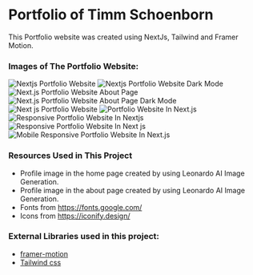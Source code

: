# Portfolio of Timm Schoenborn

This Portfolio website was created using NextJs, Tailwind and Framer Motion. <br />


### Images of The Portfolio Website:

![Nextjs Portfolio Website]('./public/images/readme/mainPageLightMode.png')
![Nextjs Portfolio Website Dark Mode]('./public/images/readme/mainPageDarkMode.png')
![Next.js Portfolio Website About Page]('./public/images/readme/aboutPageLightMode.png')
![Next.js Portfolio Website About Page Dark Mode]('./public/images/readme/aboutPageDarkMode.png')
![Next js Portfolio Website](https://github.com/codebucks27/Next.js-Developer-Portfolio-Starter-Code/blob/main/website%20images/projects-dark-desktop.png)
![Portfolio Website In Next.js](https://github.com/codebucks27/Next.js-Developer-Portfolio-Starter-Code/blob/main/website%20images/articles-light-desktop.png)
![Responsive Portfolio Website In Nextjs](https://github.com/codebucks27/Next.js-Developer-Portfolio-Starter-Code/blob/main/website%20images/about-light-mobile.png)
![Responsive Portfolio Website In Next js](https://github.com/codebucks27/Next.js-Developer-Portfolio-Starter-Code/blob/main/website%20images/projects-light-mobile.png)
![Mobile Responsive Portfolio Website In Next.js](https://github.com/codebucks27/Next.js-Developer-Portfolio-Starter-Code/blob/main/website%20images/articles-light-mobile.png)


### Resources Used in This Project

- Profile image in the home page created by using Leonardo AI Image Generation.
- Profile image in the about page created by using Leonardo AI Image Generation.
- Fonts from https://fonts.google.com/ <br />
- Icons from https://iconify.design/ <br />

### External Libraries used in this project:

- [framer-motion](https://www.framer.com/motion/) <br />
- [Tailwind css](https://tailwindcss.com/) <br />
